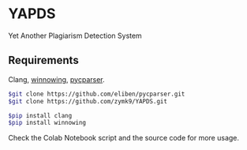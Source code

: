 # YAPDS
Yet Another Plagiarism Detection System

## Requirements
Clang, [winnowing](https://github.com/suminb/winnowing), [pycparser](https://github.com/eliben/pycparser).
```bash
$git clone https://github.com/eliben/pycparser.git
$git clone https://github.com/zymk9/YAPDS.git

$pip install clang
$pip install winnowing
```
Check the Colab Notebook script and the source code for more usage.
